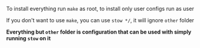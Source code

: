 To install everything run `make` as root, to install only user configs run as user

If you don't want to use `make`, you can use `stow */`, it will ignore `other` folder

**Everything but `other` folder is configuration that can be used with simply running `stow` on it**
